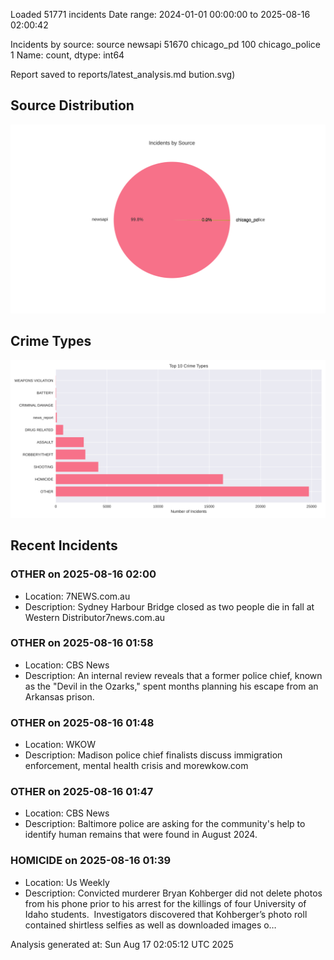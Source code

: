 
Loaded 51771 incidents
Date range: 2024-01-01 00:00:00 to 2025-08-16 02:00:42

Incidents by source:
source
newsapi           51670
chicago_pd          100
chicago_police        1
Name: count, dtype: int64

Report saved to reports/latest_analysis.md
bution.svg)

## Source Distribution
![Source Distribution](images/source_distribution.svg)

## Crime Types
![Crime Types](images/crime_types.svg)

## Recent Incidents

### OTHER on 2025-08-16 02:00
- Location: 7NEWS.com.au
- Description: Sydney Harbour Bridge closed as two people die in fall at Western Distributor7news.com.au


### OTHER on 2025-08-16 01:58
- Location: CBS News
- Description: An internal review reveals that a former police chief, known as the "Devil in the Ozarks," spent months planning his escape from an Arkansas prison.


### OTHER on 2025-08-16 01:48
- Location: WKOW
- Description: Madison police chief finalists discuss immigration enforcement, mental health crisis and morewkow.com


### OTHER on 2025-08-16 01:47
- Location: CBS News
- Description: Baltimore police are asking for the community's help to identify human remains that were found in August 2024.


### HOMICIDE on 2025-08-16 01:39
- Location: Us Weekly
- Description: Convicted murderer Bryan Kohberger did not delete photos from his phone prior to his arrest for the killings of four University of Idaho students.  Investigators discovered that Kohberger’s photo roll contained shirtless selfies as well as downloaded images o…

Analysis generated at: Sun Aug 17 02:05:12 UTC 2025
